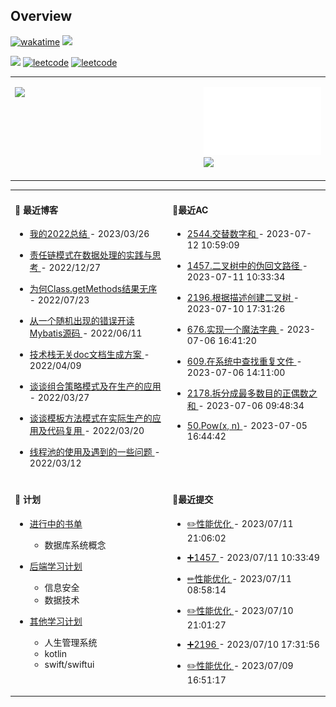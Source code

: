 
## Overview

[![wakatime](https://wakatime.com/badge/user/78591c59-95d5-4479-b2fc-988c35f31d59.svg)](https://wakatime.com/@78591c59-95d5-4479-b2fc-988c35f31d59) ![](https://gpvc.arturio.dev/0xcaffebabe)

![](https://img.shields.io/static/v1?label=LeetCode%20CN&message=0xcaffebabe&color=success) [![leetcode](https://img.shields.io/static/v1?label=Solved&message=823%20/%203384&color=success)](https://leetcode.cn/u/0xcaffebabe/) [![leetcode](https://img.shields.io/static/v1?label=Accepted&message=83.7%&color=success)](https://leetcode.cn/u/0xcaffebabe/)

<table border="0">
  <tr border="0">

  <td valign="top" width="60%">

  ![](https://github-readme-stats.vercel.app/api/wakatime?username=0xcaffebabe&layout=compact&langs_count=12&theme=dark&range=all_time)

  </td>

  <td valign="top" width="40%">

  ![](https://raw.githubusercontent.com/0xcaffebabe/github-stats/master/generated/overview.svg)
  ![](https://github-profile-summary-cards.vercel.app/api/cards/productive-time?username=0xcaffebabe&theme=github_dark&utcOffset=8)

  </td>
  </tr>

</table>

<table>

<tr>
<td valign="top" width="50%">

#### 📖 最近博客


* <a href="https://0xcaffebabe.github.io/%E4%BA%BA%E7%94%9F/2023/03/26/%E6%88%91%E7%9A%842022%E6%80%BB%E7%BB%93.html" target="_blank"> 我的2022总结 </a> - 2023/03/26 

    
* <a href="https://0xcaffebabe.github.io/%E8%AE%BE%E8%AE%A1%E6%A8%A1%E5%BC%8F/2022/12/27/%E8%B4%A3%E4%BB%BB%E9%93%BE%E6%A8%A1%E5%BC%8F%E5%9C%A8%E6%95%B0%E6%8D%AE%E5%A4%84%E7%90%86%E7%9A%84%E5%AE%9E%E8%B7%B5%E4%B8%8E%E6%80%9D%E8%80%83.html" target="_blank"> 责任链模式在数据处理的实践与思考 </a> - 2022/12/27 

    
* <a href="https://0xcaffebabe.github.io/jvm/2022/07/23/%E4%B8%BA%E4%BD%95Class.getMethods%E7%BB%93%E6%9E%9C%E6%97%A0%E5%BA%8F.html" target="_blank"> 为何Class.getMethods结果无序 </a> - 2022/07/23 

    
* <a href="https://0xcaffebabe.github.io/java/2022/06/11/%E4%BB%8E%E4%B8%80%E4%B8%AA%E9%9A%8F%E6%9C%BA%E5%87%BA%E7%8E%B0%E7%9A%84%E9%94%99%E8%AF%AF%E5%BC%80%E8%AF%BBMybatis%E6%BA%90%E7%A0%81.html" target="_blank"> 从一个随机出现的错误开读Mybatis源码 </a> - 2022/06/11 

    
* <a href="https://0xcaffebabe.github.io/%E6%97%A5%E5%B8%B8/2022/04/09/%E6%8A%80%E6%9C%AF%E6%A0%88%E6%97%A0%E5%85%B3doc%E6%96%87%E6%A1%A3%E7%94%9F%E6%88%90%E6%96%B9%E6%A1%88.html" target="_blank"> 技术栈无关doc文档生成方案 </a> - 2022/04/09 

    
* <a href="https://0xcaffebabe.github.io/%E8%AE%BE%E8%AE%A1%E6%A8%A1%E5%BC%8F/2022/03/27/%E8%B0%88%E8%B0%88%E7%BB%84%E5%90%88%E7%AD%96%E7%95%A5%E6%A8%A1%E5%BC%8F%E5%8F%8A%E5%9C%A8%E7%94%9F%E4%BA%A7%E7%9A%84%E5%BA%94%E7%94%A8.html" target="_blank"> 谈谈组合策略模式及在生产的应用 </a> - 2022/03/27 

    
* <a href="https://0xcaffebabe.github.io/%E8%AE%BE%E8%AE%A1%E6%A8%A1%E5%BC%8F/2022/03/20/%E8%B0%88%E8%B0%88%E6%A8%A1%E6%9D%BF%E6%96%B9%E6%B3%95%E6%A8%A1%E5%BC%8F%E5%9C%A8%E5%AE%9E%E9%99%85%E7%94%9F%E4%BA%A7%E7%9A%84%E5%BA%94%E7%94%A8%E5%8F%8A%E4%BB%A3%E7%A0%81%E5%A4%8D%E7%94%A8.html" target="_blank"> 谈谈模板方法模式在实际生产的应用及代码复用 </a> - 2022/03/20 

    
* <a href="https://0xcaffebabe.github.io/java/2022/03/12/%E7%BA%BF%E7%A8%8B%E6%B1%A0%E7%9A%84%E4%BD%BF%E7%94%A8%E5%8F%8A%E9%81%87%E5%88%B0%E7%9A%84%E4%B8%80%E4%BA%9B%E9%97%AE%E9%A2%98.html" target="_blank"> 线程池的使用及遇到的一些问题 </a> - 2022/03/12 

        

</td>

<td valign="top" width="50%">

#### 🔋最近AC


  * <a href="https://leetcode.cn/submissions/detail/446270656" target="_blank"> 2544.交替数字和 </a> - 2023-07-12 10:59:09 

    
  * <a href="https://leetcode.cn/submissions/detail/445963764" target="_blank"> 1457.二叉树中的伪回文路径 </a> - 2023-07-11 10:33:34 

    
  * <a href="https://leetcode.cn/submissions/detail/445796854" target="_blank"> 2196.根据描述创建二叉树 </a> - 2023-07-10 17:31:26 

    
  * <a href="https://leetcode.cn/submissions/detail/444762229" target="_blank"> 676.实现一个魔法字典 </a> - 2023-07-06 16:41:20 

    
  * <a href="https://leetcode.cn/submissions/detail/444697004" target="_blank"> 609.在系统中查找重复文件 </a> - 2023-07-06 14:11:00 

    
  * <a href="https://leetcode.cn/submissions/detail/444617888" target="_blank"> 2178.拆分成最多数目的正偶数之和 </a> - 2023-07-06 09:48:34 

    
  * <a href="https://leetcode.cn/submissions/detail/444469310" target="_blank"> 50.Pow(x, n) </a> - 2023-07-05 16:44:42 

    

</td>

</tr>

<tr>

<td valign="top" width="50%">

#### 📝 计划

- [进行中的书单](https://github.com/users/0xcaffebabe/projects/4)
  - 数据库系统概念


- [后端学习计划](https://github.com/users/0xcaffebabe/projects/1)
  - 信息安全
  - 数据技术


- [其他学习计划](https://github.com/users/0xcaffebabe/projects/3)
  - 人生管理系统
  - kotlin
  - swift/swiftui


<td>

#### 🌴最近提交


  * <a href="https://github.com/0xcaffebabe/note/commit/3459eb789971bebd6a17c48ecde88f35047a82bc" target="_blank"> ✏️性能优化 </a> - 2023/07/11 21:06:02 

    
  * <a href="https://github.com/0xcaffebabe/leetcode/commit/d1175448ff9b8c2de5ec1d2da94ea99d101d84ca" target="_blank"> ➕1457 </a> - 2023/07/11 10:33:49 

    
  * <a href="https://github.com/0xcaffebabe/note/commit/9206abcb6edfcd0e6772f131a7cb0b0869b8efce" target="_blank"> ✏性能优化 </a> - 2023/07/11 08:58:14 

    
  * <a href="https://github.com/0xcaffebabe/note/commit/75093ab84bd15872f776b4ca19bc1241034c74a0" target="_blank"> ✏️性能优化 </a> - 2023/07/10 21:01:27 

    
  * <a href="https://github.com/0xcaffebabe/leetcode/commit/c78231e0b337ffecf118c7e284aff403a3bd46ae" target="_blank"> ➕2196 </a> - 2023/07/10 17:31:56 

    
  * <a href="https://github.com/0xcaffebabe/note/commit/87ed149335b2d7690e401fbefbda8cb298681982" target="_blank"> ✏️性能优化 </a> - 2023/07/09 16:51:17 

    

</td>

</tr>

</table>

